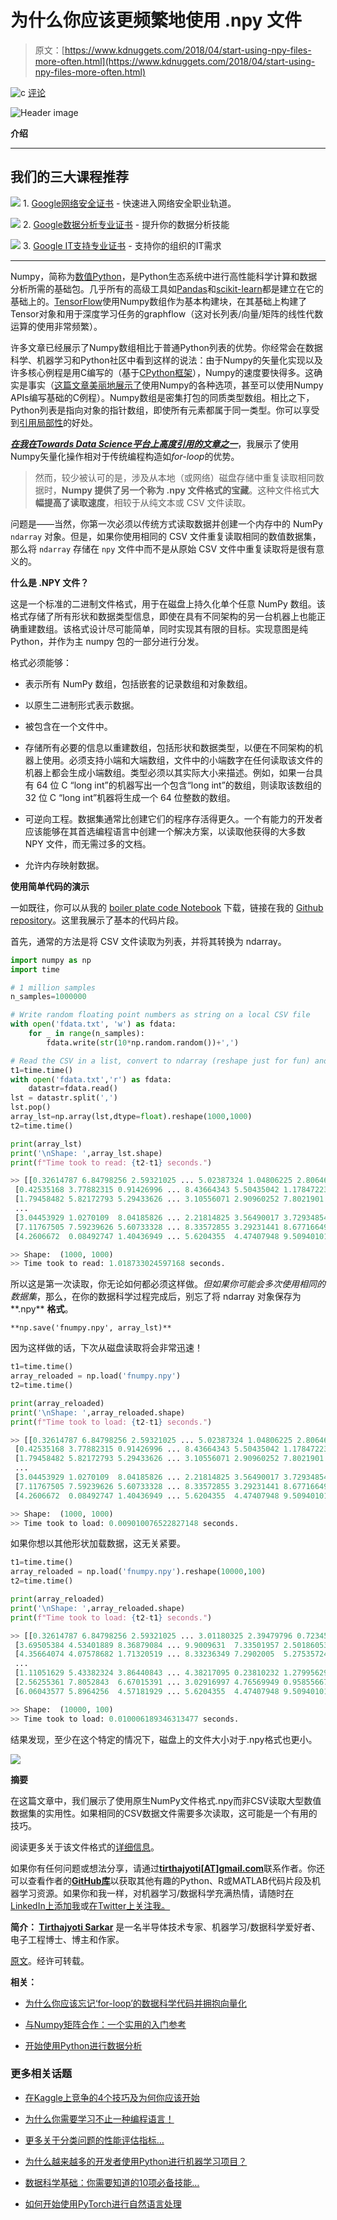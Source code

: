 # 为什么你应该更频繁地使用 .npy 文件

> 原文：[https://www.kdnuggets.com/2018/04/start-using-npy-files-more-often.html](https://www.kdnuggets.com/2018/04/start-using-npy-files-more-often.html)

![c](../Images/3d9c022da2d331bb56691a9617b91b90.png) [评论](#comments)

![Header image](../Images/3d3475ba8989fc5051c17ec4d1fa447f.png)

**介绍**

* * *

## 我们的三大课程推荐

![](../Images/0244c01ba9267c002ef39d4907e0b8fb.png) 1\. [Google网络安全证书](https://www.kdnuggets.com/google-cybersecurity) - 快速进入网络安全职业轨道。

![](../Images/e225c49c3c91745821c8c0368bf04711.png) 2\. [Google数据分析专业证书](https://www.kdnuggets.com/google-data-analytics) - 提升你的数据分析技能

![](../Images/0244c01ba9267c002ef39d4907e0b8fb.png) 3\. [Google IT支持专业证书](https://www.kdnuggets.com/google-itsupport) - 支持你的组织的IT需求

* * *

Numpy，简称为[数值Python](http://numpy.org/)，是Python生态系统中进行高性能科学计算和数据分析所需的基础包。几乎所有的高级工具如[Pandas](https://pandas.pydata.org/)和[scikit-learn](http://scikit-learn.org/)都是建立在它的基础上的。[TensorFlow](https://www.tensorflow.org/)使用Numpy数组作为基本构建块，在其基础上构建了Tensor对象和用于深度学习任务的graphflow（这对长列表/向量/矩阵的线性代数运算的使用非常频繁）。

许多文章已经展示了Numpy数组相比于普通Python列表的优势。你经常会在数据科学、机器学习和Python社区中看到这样的说法：由于Numpy的矢量化实现以及许多核心例程是用C编写的（基于[CPython框架](https://en.wikipedia.org/wiki/CPython)），Numpy的速度要快得多。这确实是事实（[这篇文章美丽地展示了](http://notes-on-cython.readthedocs.io/en/latest/std_dev.html)使用Numpy的各种选项，甚至可以使用Numpy APIs编写基础的C例程）。Numpy数组是密集打包的同质类型数组。相比之下，Python列表是指向对象的指针数组，即使所有元素都属于同一类型。你可以享受到[引用局部性](https://en.wikipedia.org/wiki/Locality_of_reference)的好处。

[***在我在Towards Data Science平台上高度引用的文章之一***](https://towardsdatascience.com/why-you-should-forget-for-loop-for-data-science-code-and-embrace-vectorization-696632622d5f)，我展示了使用Numpy矢量化操作相对于传统编程构造如*for-loop*的优势。

> 然而，较少被认可的是，涉及从本地（或网络）磁盘存储中重复读取相同数据时，**Numpy 提供了另一个称为 .npy 文件格式的宝藏**。这种文件格式**大幅提高了读取速度**，相较于从纯文本或 CSV 文件读取。

问题是——当然，你第一次必须以传统方式读取数据并创建一个内存中的 NumPy `ndarray` 对象。但是，如果你使用相同的 CSV 文件重复读取相同的数值数据集，那么将 `ndarray` 存储在 `npy` 文件中而不是从原始 CSV 文件中重复读取将是很有意义的。

**什么是 .NPY 文件？**

这是一个标准的二进制文件格式，用于在磁盘上持久化单个任意 NumPy 数组。该格式存储了所有形状和数据类型信息，即使在具有不同架构的另一台机器上也能正确重建数组。该格式设计尽可能简单，同时实现其有限的目标。实现意图是纯 Python，并作为主 numpy 包的一部分进行分发。

格式必须能够：

+   表示所有 NumPy 数组，包括嵌套的记录数组和对象数组。

+   以原生二进制形式表示数据。

+   被包含在一个文件中。

+   存储所有必要的信息以重建数组，包括形状和数据类型，以便在不同架构的机器上使用。必须支持小端和大端数组，文件中的小端数字在任何读取该文件的机器上都会生成小端数组。类型必须以其实际大小来描述。例如，如果一台具有 64 位 C “long int”的机器写出一个包含“long int”的数组，则读取该数组的 32 位 C “long int”机器将生成一个 64 位整数的数组。

+   可逆向工程。数据集通常比创建它们的程序存活得更久。一个有能力的开发者应该能够在其首选编程语言中创建一个解决方案，以读取他获得的大多数 NPY 文件，而无需过多的文档。

+   允许内存映射数据。

**使用简单代码的演示**

一如既往，你可以从我的 [boiler plate code Notebook](https://github.com/tirthajyoti/PythonMachineLearning/blob/master/Pandas%20and%20Numpy/Numpy_Reading.ipynb) 下载，链接在我的 [Github repository](https://github.com/tirthajyoti/PythonMachineLearning)。这里我展示了基本的代码片段。

首先，通常的方法是将 CSV 文件读取为列表，并将其转换为 ndarray。

```py
import numpy as np
import time

# 1 million samples
n_samples=1000000

# Write random floating point numbers as string on a local CSV file
with open('fdata.txt', 'w') as fdata:
    for _ in range(n_samples):
        fdata.write(str(10*np.random.random())+',')

# Read the CSV in a list, convert to ndarray (reshape just for fun) and time it
t1=time.time()
with open('fdata.txt','r') as fdata:
    datastr=fdata.read()
lst = datastr.split(',')
lst.pop()
array_lst=np.array(lst,dtype=float).reshape(1000,1000)
t2=time.time()

print(array_lst)
print('\nShape: ',array_lst.shape)
print(f"Time took to read: {t2-t1} seconds.")

>> [[0.32614787 6.84798256 2.59321025 ... 5.02387324 1.04806225 2.80646522]
 [0.42535168 3.77882315 0.91426996 ... 8.43664343 5.50435042 1.17847223]
 [1.79458482 5.82172793 5.29433626 ... 3.10556071 2.90960252 7.8021901 ]
 ...
 [3.04453929 1.0270109  8.04185826 ... 2.21814825 3.56490017 3.72934854]
 [7.11767505 7.59239626 5.60733328 ... 8.33572855 3.29231441 8.67716649]
 [4.2606672  0.08492747 1.40436949 ... 5.6204355  4.47407948 9.50940101]]

>> Shape:  (1000, 1000)
>> Time took to read: 1.018733024597168 seconds.
```

所以这是第一次读取，你无论如何都必须这样做。*但如果你可能会多次使用相同的数据集*，那么，在你的数据科学过程完成后，别忘了将 ndarray 对象保存为**.npy** **格式**。

`**np.save('fnumpy.npy', array_lst)**`

因为这样做的话，下次从磁盘读取将会非常迅速！

```py
t1=time.time()
array_reloaded = np.load('fnumpy.npy')
t2=time.time()

print(array_reloaded)
print('\nShape: ',array_reloaded.shape)
print(f"Time took to load: {t2-t1} seconds.")

>> [[0.32614787 6.84798256 2.59321025 ... 5.02387324 1.04806225 2.80646522]
 [0.42535168 3.77882315 0.91426996 ... 8.43664343 5.50435042 1.17847223]
 [1.79458482 5.82172793 5.29433626 ... 3.10556071 2.90960252 7.8021901 ]
 ...
 [3.04453929 1.0270109  8.04185826 ... 2.21814825 3.56490017 3.72934854]
 [7.11767505 7.59239626 5.60733328 ... 8.33572855 3.29231441 8.67716649]
 [4.2606672  0.08492747 1.40436949 ... 5.6204355  4.47407948 9.50940101]]

>> Shape:  (1000, 1000)
>> Time took to load: 0.009010076522827148 seconds.
```

如果你想以其他形状加载数据，这无关紧要。

```py
t1=time.time()
array_reloaded = np.load('fnumpy.npy').reshape(10000,100)
t2=time.time()

print(array_reloaded)
print('\nShape: ',array_reloaded.shape)
print(f"Time took to load: {t2-t1} seconds.")

>> [[0.32614787 6.84798256 2.59321025 ... 3.01180325 2.39479796 0.72345778]
 [3.69505384 4.53401889 8.36879084 ... 9.9009631  7.33501957 2.50186053]
 [4.35664074 4.07578682 1.71320519 ... 8.33236349 7.2902005  5.27535724]
 ...
 [1.11051629 5.43382324 3.86440843 ... 4.38217095 0.23810232 1.27995629]
 [2.56255361 7.8052843  6.67015391 ... 3.02916997 4.76569949 0.95855667]
 [6.06043577 5.8964256  4.57181929 ... 5.6204355  4.47407948 9.50940101]]

>> Shape:  (10000, 100)
>> Time took to load: 0.010006189346313477 seconds.
```

结果发现，至少在这个特定的情况下，磁盘上的文件大小对于.npy格式也更小。

![](../Images/9af6aef9fe0c1305cdeb03a5ee5f6e39.png)

**摘要**

在这篇文章中，我们展示了使用原生NumPy文件格式.npy而非CSV读取大型数值数据集的实用性。如果相同的CSV数据文件需要多次读取，这可能是一个有用的技巧。

阅读更多关于该文件格式的[详细信息](https://docs.scipy.org/doc/numpy/neps/npy-format.html)。

如果你有任何问题或想法分享，请通过[**tirthajyoti[AT]gmail.com**](mailto:tirthajyoti@gmail.com)联系作者。你还可以查看作者的[**GitHub库**](https://github.com/tirthajyoti?tab=repositories)以获取其他有趣的Python、R或MATLAB代码片段及机器学习资源。如果你和我一样，对机器学习/数据科学充满热情，请随时[在LinkedIn上添加我](https://www.linkedin.com/in/tirthajyoti-sarkar-2127aa7/)或[在Twitter上关注我。](https://twitter.com/tirthajyotiS)

**简介： [Tirthajyoti Sarkar](https://www.linkedin.com/in/tirthajyoti-sarkar-2127aa7/)** 是一名半导体技术专家、机器学习/数据科学爱好者、电子工程博士、博主和作家。

[原文](https://towardsdatascience.com/why-you-should-start-using-npy-file-more-often-df2a13cc0161)。经许可转载。

**相关：**

+   [为什么你应该忘记‘for-loop’的数据科学代码并拥抱向量化](/2017/11/forget-for-loop-data-science-code-vectorization.html)

+   [与Numpy矩阵合作：一个实用的入门参考](/2017/03/working-numpy-matrices.html)

+   [开始使用Python进行数据分析](/2017/07/getting-started-python-data-analysis.html)

### 更多相关话题

+   [在Kaggle上竞争的4个技巧及为何你应该开始](https://www.kdnuggets.com/2022/05/packt-top-4-tricks-competing-kaggle-start.html)

+   [为什么你需要学习不止一种编程语言！](https://www.kdnuggets.com/2022/06/need-learn-one-programming-language.html)

+   [更多关于分类问题的性能评估指标…](https://www.kdnuggets.com/2020/04/performance-evaluation-metrics-classification.html)

+   [为什么越来越多的开发者使用Python进行机器学习项目？](https://www.kdnuggets.com/2022/01/developers-python-machine-learning-projects.html)

+   [数据科学基础：你需要知道的10项必备技能…](https://www.kdnuggets.com/2020/10/data-science-minimum-10-essential-skills.html)

+   [如何开始使用PyTorch进行自然语言处理](https://www.kdnuggets.com/2022/04/start-natural-language-processing-pytorch.html)
